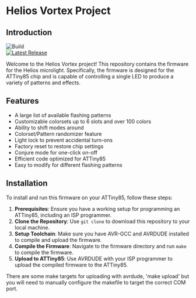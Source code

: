 # Helios Vortex Project

## Introduction
![Build](https://github.com/Unreal-Dan/HeliosVortex/actions/workflows/build.yml/badge.svg?branch=master)  
[![Latest Release](https://img.shields.io/github/v/tag/Unreal-Dan/HeliosVortex?label=Latest%20Release)](https://github.com/Unreal-Dan/HeliosVortex/releases/latest)

Welcome to the Helios Vortex project! This repository contains the firmware for the Helios microlight. Specifically, the firmware is designed for the ATTiny85 chip and is capable of controlling a single LED to produce a variety of patterns and effects.

## Features
- A large list of available flashing patterns
- Customizable colorsets up to 6 slots and over 100 colors
- Ability to shift modes around
- Colorset/Pattern randomizer feature
- Light lock to prevent accidental turn-ons
- Factory reset to restore chip settings
- Conjure mode for one-click on-off
- Efficient code optimized for ATTiny85
- Easy to modify for different flashing patterns

## Installation
To install and run this firmware on your ATTiny85, follow these steps:

1. **Prerequisites**: Ensure you have a working setup for programming an ATTiny85, including an ISP programmer.
2. **Clone the Repository**: Use `git clone` to download this repository to your local machine.
3. **Setup Toolchain**: Make sure you have AVR-GCC and AVRDUDE installed to compile and upload the firmware.
4. **Compile the Firmware**: Navigate to the firmware directory and run `make` to compile the firmware.
5. **Upload to ATTiny85**: Use AVRDUDE with your ISP programmer to upload the compiled firmware to the ATTiny85.

There are some make targets for uploading with avrdude, 'make upload' but you will need to manually configure the makefile to target the correct COM port.
